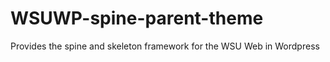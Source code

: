WSUWP-spine-parent-theme
========================

Provides the spine and skeleton framework for the WSU Web in Wordpress
